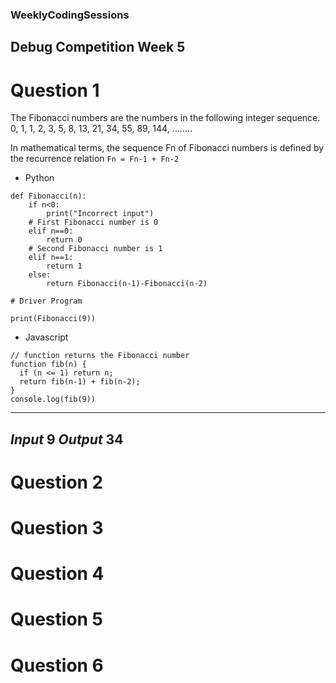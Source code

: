 ### WeeklyCodingSessions

## Debug Competition Week 5

# Question 1

The Fibonacci numbers are the numbers in the following integer sequence.
0, 1, 1, 2, 3, 5, 8, 13, 21, 34, 55, 89, 144, ……..

In mathematical terms, the sequence Fn of Fibonacci numbers is defined by the recurrence relation 
` Fn = Fn-1 + Fn-2 `

- Python

```
def Fibonacci(n):
    if n<0:
        print("Incorrect input")
    # First Fibonacci number is 0
    elif n==0:
        return 0
    # Second Fibonacci number is 1
    elif n==1:
        return 1
    else:
        return Fibonacci(n-1)-Fibonacci(n-2)
 
# Driver Program
 
print(Fibonacci(9))
```

- Javascript 

```
// function returns the Fibonacci number
function fib(n) {
  if (n <= 1) return n;
  return fib(n-1) + fib(n-2);
}
console.log(fib(9))
```
-------
***Input***
9
***Output***
34
---------------------------------------------------------
# Question 2

# Question 3

# Question 4

# Question 5

# Question 6
